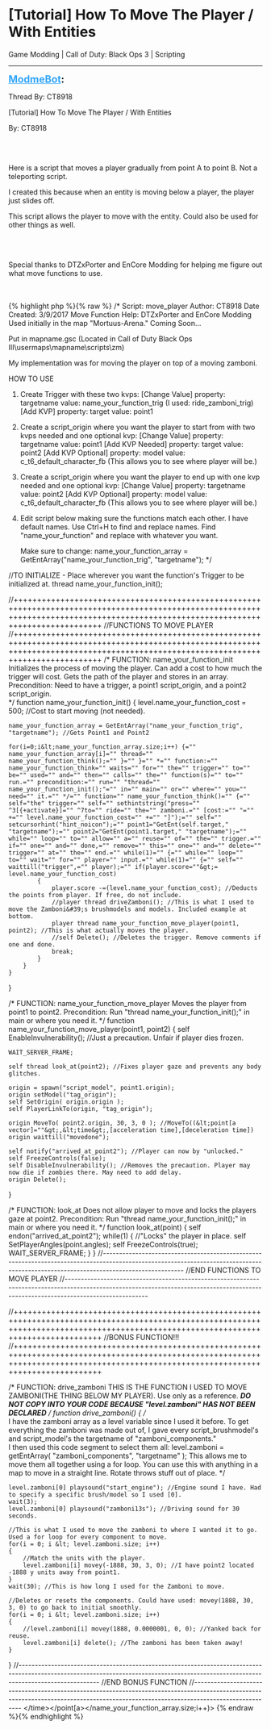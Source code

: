# [Tutorial] How To Move The Player / With Entities
Game Modding | Call of Duty: Black Ops 3 | Scripting

---
<strong style="font-size: 1.4em;"><span style="text-decoration: underline;text-decoration-color: #34a7f9;"><span style="color:#34a7f9;">ModmeBot</span></span>:</strong>

<p>Thread By: CT8918<br /><p style="text-align:left;">[Tutorial] How To Move The Player / With Entities</p><p style="text-align:left;">By: CT8918</p><br /><br /><p style="text-align:left;">Here is a script that moves a player gradually from point A to point B. Not a teleporting script.</p><p style="text-align:left;">I created this because when an entity is moving below a player, the player just slides off.</p><p style="text-align:left;">This script allows the player to move with the entity. Could also be used for other things as well.</p><br /><br /><p style="text-align:left;">Special thanks to DTZxPorter and EnCore Modding for helping me figure out what move functions to use.</p><br /><br />{% highlight php %}{% raw %}
/*
Script: move_player
Author: CT8918 
Date Created: 3/9/2017
Move Function Help: DTZxPorter and EnCore Modding
Used initially in the map "Mortuus-Arena." Coming Soon...

Put in mapname.gsc (Located in Call of Duty Black Ops III\usermaps\mapname\scripts\zm)

My implementation was for moving the player on top of a moving zamboni.

HOW TO USE
1. 	Create Trigger with these two kvps:
		[Change Value] 		property: targetname 			value: name_your_function_trig (I used: ride_zamboni_trig) 
		[Add KVP]			property: target				value: point1
	
2. 	Create a script_origin where you want the player to start from with two kvps needed and one optional kvp:
		[Change Value] 		property: targetname 			value: point1
		[Add KVP Needed]	property: target				value: point2
		[Add KVP Optional]	property: model					value: c_t6_default_character_fb (This allows you to see where player will be.)
	
3. 	Create a script_origin where you want the player to end up with one kvp needed and one optional kvp:
		[Change Value] 		property: targetname 			value: point2
		[Add KVP Optional]	property: model					value: c_t6_default_character_fb (This allows you to see where player will be.)
	
4. 	Edit script below making sure the functions match each other. I have default names. 
		Use Ctrl+H to find and replace names. Find "name_your_function" and replace with whatever you want.
	
	Make sure to change:
		name_your_function_array = GetEntArray("name_your_function_trig", "targetname");
*/

//TO INITIALIZE - Place wherever you want the function&#39;s Trigger to be initialized at.
	thread name_your_function_init();

//+++++++++++++++++++++++++++++++++++++++++++++++++++++++++++++++++++++++++++++++++++++++++++++++++++++++++++++++++++++++++++++++++++++++++++++++++++++++++++++++++++++++++++++++++++++	
//FUNCTIONS TO MOVE PLAYER
//+++++++++++++++++++++++++++++++++++++++++++++++++++++++++++++++++++++++++++++++++++++++++++++++++++++++++++++++++++++++++++++++++++++++++++++++++++++++++++++++++++++++++++++++++++++
/*
FUNCTION: name_your_function_init 
Initializes the process of moving the player.
Can add a cost to how much the trigger will cost.
Gets the path of the player and stores in an array.
Precondition: Need to have a trigger, a point1 script_origin, and a point2 script_origin.	
*/
function name_your_function_init()
{
    level.name_your_function_cost = 500; //Cost to start moving (not needed).
 
    name_your_function_array = GetEntArray("name_your_function_trig", "targetname"); //Gets Point1 and Point2
 
    for(i=0;i&lt;name_your_function_array.size;i++) {="" name_your_function_array[i]="" thread="" name_your_function_think();="" }="" }="" *="" function:="" name_your_function_think="" waits="" for="" the="" trigger="" to="" be="" used="" and="" then="" calls="" the="" function(s)="" to="" run.="" precondition:="" run="" "thread="" name_your_function_init();"="" in="" main="" or="" where="" you="" need="" it.="" */="" function="" name_your_function_think()="" {="" self="the" trigger="" self="" sethintstring("press="" ^3[{+activate}]="" ^7to="" ride="" the="" zamboni.="" [cost:="" "="" +="" level.name_your_function_cost="" +="" "]");="" self="" setcursorhint("hint_noicon");="" point1="GetEnt(self.target," "targetname");="" point2="GetEnt(point1.target," "targetname");="" while="" loop="" to="" allow="" a="" reuse="" of="" the="" trigger.="" if="" one="" and="" done,="" remove="" this="" one="" and="" delete="" trigger="" at="" the="" end.="" while(1)="" {="" while="" loop="" to="" wait="" for="" player="" input.="" while(1)="" {="" self="" waittill("trigger",="" player);="" if(player.score=""&gt;= level.name_your_function_cost)
            {
                player.score -=(level.name_your_function_cost); //Deducts the points from player. If free, do not include.
				//player thread driveZamboni(); //This is what I used to move the Zamboni&#39;s brushmodels and models. Included example at bottom.
                player thread name_your_function_move_player(point1, point2); //This is what actually moves the player.
				//self Delete(); //Deletes the trigger. Remove comments if one and done.
                break;
            }
        }
    }
}

/*
FUNCTION: name_your_function_move_player 
Moves the player from point1 to point2.
Precondition: Run "thread name_your_function_init();" in main or where you need it.
*/
function name_your_function_move_player(point1, point2)
{
    self EnableInvulnerability(); //Just a precaution. Unfair if player dies frozen. 

    WAIT_SERVER_FRAME;

    self thread look_at(point2); //Fixes player gaze and prevents any body glitches.

    origin = spawn("script_model", point1.origin);
    origin setModel("tag_origin");
    self SetOrigin( origin.origin );
    self PlayerLinkTo(origin, "tag_origin");

    origin MoveTo( point2.origin, 30, 3, 0 ); //MoveTo((&lt;point[a vector]=""&gt;,&lt;time&gt;,[acceleration time],[deceleration time])
    origin waittill("movedone");

    self notify("arrived_at_point2"); //Player can now by "unlocked."
    self FreezeControls(false);
    self DisableInvulnerability(); //Removes the precaution. Player may now die if zombies there. May need to add delay.
    origin Delete(); 
}

/*
FUNCTION: look_at 
Does not allow player to move and locks the players gaze at point2.
Precondition: Run "thread name_your_function_init();" in main or where you need it.
*/
function look_at(point)
{
    self endon("arrived_at_point2");
    while(1)
    {
		//"Locks" the player in place.
		self SetPlayerAngles(point.angles); 
		self FreezeControls(true);
		WAIT_SERVER_FRAME;
    }
}
//-------------------------------------------------------------------------------------------------------------------------------------------------------------------------------------
//END FUNCTIONS TO MOVE PLAYER
//-------------------------------------------------------------------------------------------------------------------------------------------------------------------------------------

//+++++++++++++++++++++++++++++++++++++++++++++++++++++++++++++++++++++++++++++++++++++++++++++++++++++++++++++++++++++++++++++++++++++++++++++++++++++++++++++++++++++++++++++++++++++	
//BONUS FUNCTION!!!
//+++++++++++++++++++++++++++++++++++++++++++++++++++++++++++++++++++++++++++++++++++++++++++++++++++++++++++++++++++++++++++++++++++++++++++++++++++++++++++++++++++++++++++++++++++++

/*
FUNCTION: drive_zamboni
THIS IS THE FUNCTION I USED TO MOVE ZAMBONI(THE THING BELOW MY PLAYER).
Use only as a reference.
***DO NOT COPY INTO YOUR CODE BECAUSE "level.zamboni" HAS NOT BEEN DECLARED*** 
*/
function drive_zamboni()
{
	/*	
	I have the zamboni array as a level variable since I used it before.
	To get everything the zamboni was made out of, I gave every 
	script_brushmodel&#39;s and script_model&#39;s the targetname of "zamboni_components."	
	I then used this code segment to select them all:
		level.zamboni = getEntArray( "zamboni_components", "targetname" );
	This allows me to move them all together using a for loop.
	You can use this with anything in a map to move in a straight line. Rotate throws stuff out of place.
	*/

	level.zamboni[0] playsound("start_engine"); //Engine sound I have. Had to specify a specific brush/model so I used [0].
	wait(3);
	level.zamboni[0] playsound("zamboni13s"); //Driving sound for 30 seconds.
		
	//This is what I used to move the zamboni to where I wanted it to go. Used a for loop for every component to move.
	for(i = 0; i &lt; level.zamboni.size; i++)
	{
		//Match the units with the player.
		level.zamboni[i] movey(-1888, 30, 3, 0); //I have point2 located -1888 y units away from point1.
	}
	wait(30); //This is how long I used for the Zamboni to move.
	
	//Deletes or resets the components. Could have used: movey(1888, 30, 3, 0) to go back to initial smoothly.
	for(i = 0; i &lt; level.zamboni.size; i++)
	{
		//level.zamboni[i] movey(1888, 0.0000001, 0, 0); //Yanked back for reuse.
		level.zamboni[i] delete(); //The zamboni has been taken away!  
	}
}
//-------------------------------------------------------------------------------------------------------------------------------------------------------------------------------------
//END BONUS FUNCTION
//-------------------------------------------------------------------------------------------------------------------------------------------------------------------------------------
&lt;/time&gt;&lt;/point[a&gt;&lt;/name_your_function_array.size;i++)&gt;
{% endraw %}{% endhighlight %}
<br /><br /><br /><p style="text-align:left;"></p><p style="text-align:left;"></p></p>
